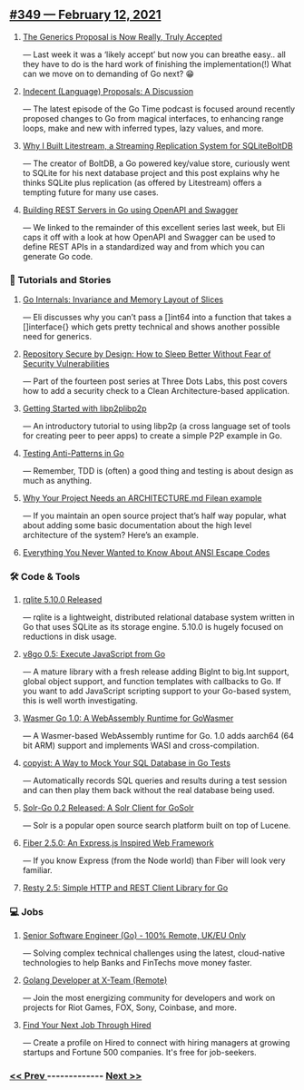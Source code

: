 ## [#349 — February 12, 2021](https://golangweekly.com/issues/349)

1. [The Generics Proposal is Now Really, Truly Accepted](https://golangweekly.com/link/103039/web)

     — Last week it was a ‘likely accept’ but now you can breathe easy.. all they have to do is the hard work of finishing the implementation(!) What can we move on to demanding of Go next? 😁
1. [Indecent (Language) Proposals: A Discussion](https://golangweekly.com/link/103040/web)

     — The latest episode of the Go Time podcast is focused around recently proposed changes to Go from magical interfaces, to enhancing range loops, make and new with inferred types, lazy values, and more.
1. [Why I Built Litestream, a Streaming Replication System for SQLiteBoltDB](https://golangweekly.com/link/103042/web)

     — The creator of BoltDB, a Go powered key/value store, curiously went to SQLite for his next database project and this post explains why he thinks SQLite plus replication (as offered by Litestream) offers a tempting future for many use cases.
1. [Building REST Servers in Go using OpenAPI and Swagger](https://golangweekly.com/link/103044/web)

     — We linked to the remainder of this excellent series last week, but Eli caps it off with a look at how OpenAPI and Swagger can be used to define REST APIs in a standardized way and from which you can generate Go code.
### 📘 Tutorials and Stories

1. [Go Internals: Invariance and Memory Layout of Slices](https://golangweekly.com/link/103049/web)

     — Eli discusses why you can’t pass a []int64 into a function that takes a []interface{} which gets pretty technical and shows another possible need for generics.
1. [Repository Secure by Design: How to Sleep Better Without Fear of Security Vulnerabilities](https://golangweekly.com/link/103050/web)

     — Part of the fourteen post series at Three Dots Labs, this post covers how to add a security check to a Clean Architecture-based application.
1. [Getting Started with libp2plibp2p](https://golangweekly.com/link/103052/web)

     — An introductory tutorial to using libp2p (a cross language set of tools for creating peer to peer apps) to create a simple P2P example in Go.
1. [Testing Anti-Patterns in Go](https://golangweekly.com/link/103054/web)

     — Remember, TDD is (often) a good thing and testing is about design as much as anything.
1. [Why Your Project Needs an ARCHITECTURE.md Filean example](https://golangweekly.com/link/103055/web)

     — If you maintain an open source project that’s half way popular, what about adding some basic documentation about the high level architecture of the system? Here’s an example.
1. [Everything You Never Wanted to Know About ANSI Escape Codes](https://golangweekly.com/link/103057/web)

### 🛠 Code & Tools

1. [rqlite 5.10.0 Released](https://golangweekly.com/link/103058/web)

     — rqlite is a lightweight, distributed relational database system written in Go that uses SQLite as its storage engine. 5.10.0 is hugely focused on reductions in disk usage.
1. [v8go 0.5: Execute JavaScript from Go](https://golangweekly.com/link/103066/web)

     — A mature library with a fresh release adding BigInt  to big.Int support, global object support, and function templates with callbacks to Go. If you want to add JavaScript scripting support to your Go-based system, this is well worth investigating.
1. [Wasmer Go 1.0: A WebAssembly Runtime for GoWasmer](https://golangweekly.com/link/103059/web)

     — A Wasmer-based WebAssembly runtime for Go. 1.0 adds aarch64 (64 bit ARM) support and implements WASI and cross-compilation.
1. [copyist: A Way to Mock Your SQL Database in Go Tests](https://golangweekly.com/link/103061/web)

     — Automatically records SQL queries and results during a test session and can then play them back without the real database being used.
1. [Solr-Go 0.2 Released: A Solr Client for GoSolr](https://golangweekly.com/link/103063/web)

     — Solr is a popular open source search platform built on top of Lucene.
1. [Fiber 2.5.0: An Express.js Inspired Web Framework](https://golangweekly.com/link/103065/web)

     — If you know Express (from the Node world) than Fiber will look very familiar.
1. [Resty 2.5: Simple HTTP and REST Client Library for Go](https://golangweekly.com/link/103069/web)

### 💻 Jobs

1. [Senior Software Engineer (Go) - 100% Remote, UK/EU Only](https://golangweekly.com/link/103070/web)

     — Solving complex technical challenges using the latest, cloud-native technologies to help Banks and FinTechs move money faster.
1. [Golang Developer at X-Team (Remote)](https://golangweekly.com/link/103071/web)

     — Join the most energizing community for developers and work on projects for Riot Games, FOX, Sony, Coinbase, and more.
1. [Find Your Next Job Through Hired](https://golangweekly.com/link/103072/web)

     — Create a profile on Hired to connect with hiring managers at growing startups and Fortune 500 companies. It's free for job-seekers.

### [ << Prev ](golangweekly-348.md) ------------- [ Next >> ](golangweekly-350.md)